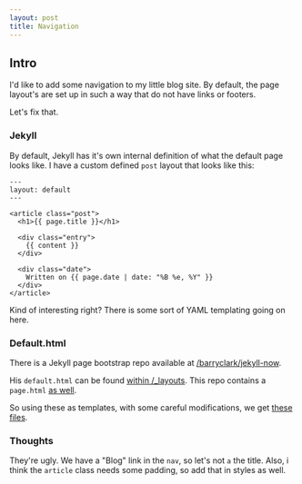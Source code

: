 ```yaml
---
layout: post
title: Navigation
---
```


## Intro
I'd like to add some navigation to my little blog site.
By default, the page layout's are set up in such a way that do not have links or footers. 

Let's fix that.

### Jekyll
By default, Jekyll has it's own internal definition of what the default page looks like.
I have a custom defined `post` layout that looks like this:

```
---
layout: default
---

<article class="post">
  <h1>{{ page.title }}</h1>

  <div class="entry">
    {{ content }}
  </div>

  <div class="date">
    Written on {{ page.date | date: "%B %e, %Y" }}
  </div>
</article>
```

Kind of interesting right? There is some sort of YAML templating going on here.


### Default.html
There is a Jekyll page bootstrap repo available at [/barryclark/jekyll-now](https://github.com/barryclark/jekyll-now).

His `default.html` can be found [within /_layouts](https://github.com/barryclark/jekyll-now/blob/master/_layouts/default.html).
This repo contains a `page.html` [as well](https://github.com/barryclark/jekyll-now/blob/master/_layouts/page.html).

So using these as templates, with some careful modifications, we get [these](https://github.com/djmetzle/djmetzle.github.io/blob/master/_layouts/default.html) [files](https://github.com/djmetzle/djmetzle.github.io/blob/master/_layouts/page.html).

### Thoughts
They're ugly. We have a "Blog" link in the `nav`, so let's not `a` the title.
Also, i think the `article` class needs some padding, so add that in styles as well.



